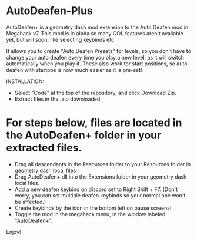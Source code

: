 # AutoDeafen-Plus

AutoDeafen+ is a geometry dash mod extension to the Auto Deafen mod in Megahack v7. This mod is in alpha so many QOL features aren't available yet, but will soon, like selecting keybinds etc.

It allows you to create "Auto Deafen Presets" for levels, so you don't have to change your auto deafen every time you play a new level, as it will switch automatically when you play it. These also work for start positions, so auto deafen with startpos is now much easier as it is pre-set!

INSTALLATION:

- Select "Code" at the top of the repository, and click Download Zip.
- Extract files in the .zip downloaded

# For steps below, files are located in the AutoDeafen+ folder in your extracted files.

- Drag all descendants in the Resources folder to your Resources folder in geometry dash local files
- Drag AutoDeafen+.dll into the Extensions folder in your geometry dash local files.
- Add a new deafen keybind on discord set to Right Shift + F7. (Don't worry, you can set multiple deafen keybinds so your normal one won't be affected.)
- Create keybinds by the icon in the bottom left on pause screens!
- Toggle the mod in the megahack menu, in the window labeled "AutoDeafen+".

Enjoy!
